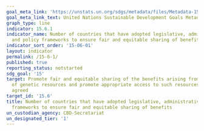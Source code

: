 ```yaml
---
goal_meta_link: 'https://unstats.un.org/sdgs/metadata/files/Metadata-15-06-01.pdf'
goal_meta_link_text: United Nations Sustainable Development Goals Metadata
graph_type: line
indicator: 15.6.1
indicator_name: Number of countries that have adopted legislative, administrative
  and policy frameworks to ensure fair and equitable sharing of benefits
indicator_sort_order: '15-06-01'
layout: indicator
permalink: /15-6-1/
published: true
reporting_status: notstarted
sdg_goal: '15'
target: Promote fair and equitable sharing of the benefits arising from the utilization
  of genetic resources and promote appropriate access to such resources, as internationally
  agreed
target_id: '15.6'
title: Number of countries that have adopted legislative, administrative and policy
  frameworks to ensure fair and equitable sharing of benefits
un_custodian_agency: CBD-Secretariat
un_designated_tier: '1'
---
```

